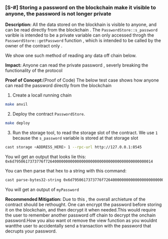 ### [S-#] Storing a password on the blockchain make it visible to anyone, the password is not longer private 

**Description:** All the data stored on the blockhain is visible to anyone, and can be read directly from the blockchain . The `PasswordStore::s_password` varible is intended to be a private variable can only accessed throgh the `PasswordStore::getPassword` function , which is intended to be  called by the owner of the contract only . 

We show one such method of reading any data off  chain below.

**Impact:**  Anyone can read the private password , severly breaking the functionality of the protocol

**Proof of Concept:**(Proof of Code)
The below test case shows how anyone can read the password directly from the blockchain

1. Create a locall running chain
```bash
make anvil
```

2. Deploy the contract `PasswordStore`.
```bash
make deploy
```

3. Run the storage tool, to read the storage slot of the contract.
We use `1` because the `s_password` variable is stored at that storage slot
```bash
cast storage <ADDRESS_HERE> 1 --rpc-url http://127.0.0.1:8545
```

You wil get an output that looks lie this:
`0x6d7950617373776f726400000000000000000000000000000000000000000014`

You can then parse that hex to a string with this command:
```bash
cast parse-bytes32-string 0x6d7950617373776f726400000000000000000000000000000000000000000014
```
You will get an output of 
`myPassword`


**Recommended Mitigation:** Due to this , the overall archieture of the contract should be rethought. One can encrypt the password before storing it on the blockchain, and then decrypt it when needed.This would require the user to remember another password off chain to decrypt the onchain password.How you also want ot remove the view function as you wouldnt wantthe user to accidentally send a transaction with the password that decrupts your password.